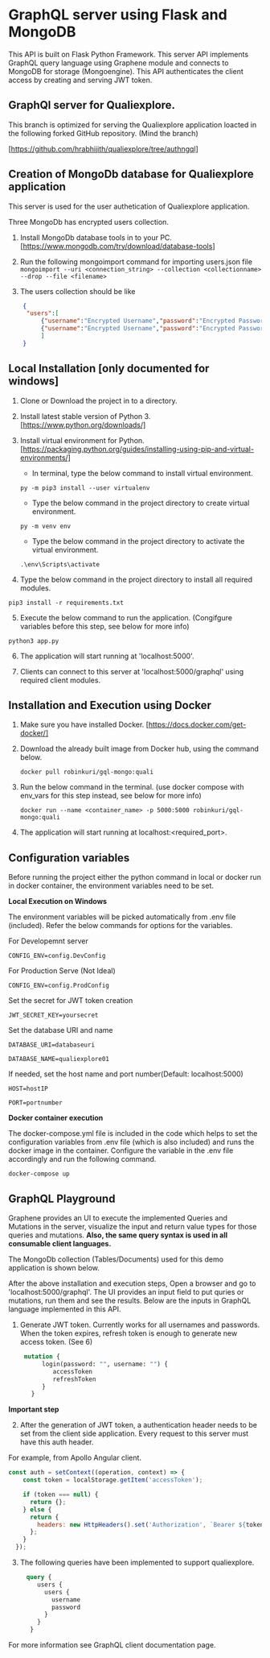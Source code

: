 
# GraphQL server using Flask and MongoDB

This API is built on Flask Python Framework. This server API implements GraphQL query language using Graphene module and connects to MongoDB for storage (Mongoengine). This API authenticates the client access by creating and serving JWT token.

## GraphQl server for Qualiexplore.

This branch is optimized for serving the Qualiexplore application loacted in the following forked GitHub repository. (Mind the branch)

[https://github.com/hrabhijith/qualiexplore/tree/authngql]

## Creation of MongoDb database for Qualiexplore application

This server is used for the user authetication of Qualiexplore application. 

Three MongoDb has encrypted users collection.

1. Install MongoDb database tools in to your PC. [https://www.mongodb.com/try/download/database-tools]
2. Run the following mongoimport command for importing users.json file
`mongoimport --uri <connection_string> --collection <collectionname> --drop --file <filename>`

3. The users collection should be like
```JSON
    {
     "users":[
         {"username":"Encrypted Username","password":"Encrypted Password"},
         {"username":"Encrypted Username","password":"Encrypted Password"}
         ]
    }
```

## Local Installation [only documented for windows]

1. Clone or Download the project in to a directory.

2. Install latest stable version of Python 3. [https://www.python.org/downloads/]

3. Install virtual environment for Python. [https://packaging.python.org/guides/installing-using-pip-and-virtual-environments/]

    * In terminal, type the below command to install virtual environment.

    `py -m pip3 install --user virtualenv`

    * Type the below command in the project directory to create virtual environment.

    `py -m venv env`

    * Type the below command in the project directory to activate the virtual environment.

    `.\env\Scripts\activate`

4. Type the below command in the project directory to install all required modules.

`pip3 install -r requirements.txt`

5. Execute the below command to run the application. (Congifgure variables before this step, see below for more info)

`python3 app.py`

6. The application will start running at 'localhost:5000'.

7. Clients can connect to this server at 'localhost:5000/graphql' using required client modules.


## Installation and Execution using Docker

1. Make sure you have installed Docker. [https://docs.docker.com/get-docker/] 

2. Download the already built image from Docker hub, using the command below.

    `docker pull robinkuri/gql-mongo:quali`

3. Run the below command in the terminal. (use docker compose with env_vars for this step instead, see below for more info)

    `docker run --name <container_name> -p 5000:5000 robinkuri/gql-mongo:quali`

4. The application will start running at localhost:<required_port>.


## Configuration variables

Before running the project either the python command in local or docker run in docker container, the environment variables need to be set.


**Local Execution on Windows**

The environment variables will be picked automatically from .env file (included). Refer the below commands for options for the variables.

For Developemnt server

`CONFIG_ENV=config.DevConfig`

For Production Serve (Not Ideal)

`CONFIG_ENV=config.ProdConfig`

Set the secret for JWT token creation

`JWT_SECRET_KEY=yoursecret`

Set the database URI and name

`DATABASE_URI=databaseuri`

`DATABASE_NAME=qualiexplore01`

If needed, set the host name and port number(Default: localhost:5000)

`HOST=hostIP`

`PORT=portnumber`


**Docker container execution**

The docker-compose.yml file is included in the code which helps to set the configuration variables from .env file (which is also included) and runs the docker image in the container. Configure the variable in the .env file accordingly and run the following command.

`docker-compose up`

## GraphQL Playground

Graphene provides an UI to execute the implemented Queries and Mutations in the server, visualize the input and return value types for those queries and mutations. **Also, the same query syntax is used in all consumable client languages.**

The MongoDb collection (Tables/Documents) used for this demo application is shown below.

After the above installation and execution steps, Open a browser and go to 'localhost:5000/graphql'. The UI provides an input field to put quries or mutations, run them and see the results. Below are the inputs in GraphQL language implemented in this API.


1. Generate JWT token. Currently works for all usernames and passwords. When the token expires, refresh token is enough to generate new access token. (See 6)

    ```graphql
     mutation {
          login(password: "", username: "") {
             accessToken
             refreshToken
          }
       }
    ```

**Important step**

2. After the generation of JWT token, a authentication header needs to be set from the client side application. Every request to this server must have this auth header. 

For example, from Apollo Angular client.

```js
const auth = setContext((operation, context) => {
    const token = localStorage.getItem('accessToken');

    if (token === null) {
      return {};
    } else {
      return {
        headers: new HttpHeaders().set('Authorization', `Bearer ${token}`)
      };
    }
  });
```

3. The following queries have been implemented to support qualiexplore.

```graphql
     query {
        users {
          users {
            username
            password
          }
        }
      }
```

For more information see GraphQL client documentation page.
